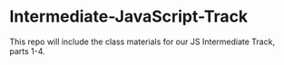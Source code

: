 # Intermediate-JavaScript-Track
This repo will include the class materials for our JS Intermediate Track, parts 1-4.
